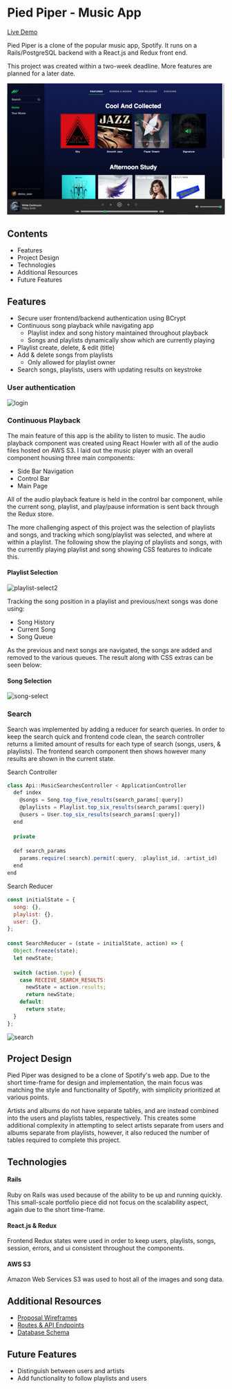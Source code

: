 # Pied Piper - Music App
[Live Demo](https://pied-piper-spotify-clone.herokuapp.com/#/)

Pied Piper is a clone of the popular music app, Spotify.  It runs on a Rails/PostgreSQL backend with a React.js and Redux front end.

This project was created within a two-week deadline.  More features are planned for a later date.

![Pied Piper Home Page](https://raw.githubusercontent.com/jyschwrtz/pied-piper-design-docs/master/screenshots/pied_piper_home_page.png)

## Contents
* Features
* Project Design
* Technologies
* Additional Resources
* Future Features

## Features
* Secure user frontend/backend authentication using BCrypt
* Continuous song playback while navigating app
  * Playlist index and song history maintained throughout playback
  * Songs and playlists dynamically show which are currently playing
* Playlist create, delete, & edit (title)
* Add & delete songs from playlists
  * Only allowed for playlist owner
* Search songs, playlists, users with updating results on keystroke

### User authentication

![login](https://github.com/jyschwrtz/pied-piper-design-docs/raw/master/gifs/login.gif)

### Continuous Playback
The main feature of this app is the ability to listen to music.  The audio playback component was created using React Howler with all of the audio files hosted on AWS S3.  I laid out the music player with an overall component housing three main components:

* Side Bar Navigation
* Control Bar
* Main Page

All of the audio playback feature is held in the control bar component, while the current song, playlist, and play/pause information is sent back through the Redux store.

The more challenging aspect of this project was the selection of playlists and songs, and tracking which song/playlist was selected, and where at within a playlist.  The following show the playing of playlists and songs, with the currently playing playlist and song showing CSS features to indicate this.

#### Playlist Selection
![playlist-select2](https://github.com/jyschwrtz/pied-piper-design-docs/raw/master/gifs/playlist_select.gif)

Tracking the song position in a playlist and previous/next songs was done using:
  * Song History
  * Current Song
  * Song Queue

As the previous and next songs are navigated, the songs are added and removed to the various queues.  The result along with CSS extras can be seen below:

#### Song Selection
![song-select](https://github.com/jyschwrtz/pied-piper-design-docs/raw/master/gifs/song_select.gif)

### Search
Search was implemented by adding a reducer for search queries.  In order to keep the search quick and frontend code clean, the search controller returns a limited amount of results for each type of search (songs, users, & playlists).  The frontend search component then shows however many results are shown in the current state.

Search Controller
```javascript
class Api::MusicSearchesController < ApplicationController
  def index
    @songs = Song.top_five_results(search_params[:query])
    @playlists = Playlist.top_six_results(search_params[:query])
    @users = User.top_six_results(search_params[:query])
  end

  private

  def search_params
    params.require(:search).permit(:query, :playlist_id, :artist_id)
  end
end
```

Search Reducer
```javascript
const initialState = {
  song: {},
  playlist: {},
  user: {},
};

const SearchReducer = (state = initialState, action) => {
  Object.freeze(state);
  let newState;

  switch (action.type) {
    case RECEIVE_SEARCH_RESULTS:
      newState = action.results;
      return newState;
    default:
      return state;
  }
};
```

![search](https://github.com/jyschwrtz/pied-piper-design-docs/raw/master/gifs/search.gif)

## Project Design
Pied Piper was designed to be a clone of Spotify's web app.  Due to the short time-frame for design and implementation, the main focus was matching the style and functionality of Spotify, with simplicity prioritized at various points.  

Artists and albums do not have separate tables, and are instead combined into the users and playlists tables, respectively.  This creates some additional complexity in attempting to select artists separate from users and albums separate from playlists, however, it also reduced the number of tables required to complete this project.

## Technologies

#### Rails
Ruby on Rails was used because of the ability to be up and running quickly.  This small-scale portfolio piece did not focus on the scalability aspect, again due to the short time-frame.

#### React.js & Redux
Frontend Redux states were used in order to keep users, playlists, songs, session, errors, and ui consistent throughout the components.

#### AWS S3
Amazon Web Services S3 was used to host all of the images and song data.

## Additional Resources
* [Proposal Wireframes](https://github.com/jyschwrtz/Pied-Piper/wiki/Wireframes)
* [Routes & API Endpoints](https://github.com/jyschwrtz/Pied-Piper/wiki/Routes)
* [Database Schema](https://github.com/jyschwrtz/Pied-Piper/wiki/Database-Schema)

## Future Features
* Distinguish between users and artists
* Add functionality to follow playlists and users
